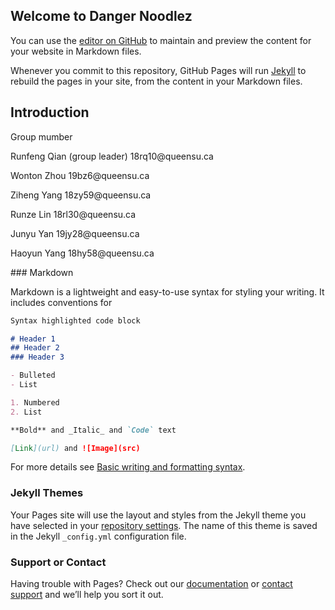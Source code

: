 ## Welcome to Danger Noodlez

You can use the [editor on GitHub](https://github.com/Runfeng-Qian/Danger-Noodlez/edit/gh-pages/index.md) to maintain and preview the content for your website in Markdown files.

Whenever you commit to this repository, GitHub Pages will run [Jekyll](https://jekyllrb.com/) to rebuild the pages in your site, from the content in your Markdown files.

## Introduction
<p> Group mumber </p>
<p> Runfeng Qian (group leader)					  18rq10@queensu.ca </p>
<p> Wonton Zhou							              19bz6@queensu.ca </p>
<p> Ziheng Yang                           18zy59@queensu.ca </p>
<p> Runze Lin                             18rl30@queensu.ca </p>
<p> Junyu Yan                             19jy28@queensu.ca </p>
<p> Haoyun Yang							              18hy58@queensu.ca </p>
### Markdown

Markdown is a lightweight and easy-to-use syntax for styling your writing. It includes conventions for

```markdown
Syntax highlighted code block

# Header 1
## Header 2
### Header 3

- Bulleted
- List

1. Numbered
2. List

**Bold** and _Italic_ and `Code` text

[Link](url) and ![Image](src)
```

For more details see [Basic writing and formatting syntax](https://docs.github.com/en/github/writing-on-github/getting-started-with-writing-and-formatting-on-github/basic-writing-and-formatting-syntax).

### Jekyll Themes

Your Pages site will use the layout and styles from the Jekyll theme you have selected in your [repository settings](https://github.com/Runfeng-Qian/Danger-Noodlez/settings/pages). The name of this theme is saved in the Jekyll `_config.yml` configuration file.

### Support or Contact

Having trouble with Pages? Check out our [documentation](https://docs.github.com/categories/github-pages-basics/) or [contact support](https://support.github.com/contact) and we’ll help you sort it out.
